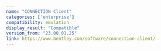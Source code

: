 ```yaml
---
name: "CONNECTION Client"
categories: ['enterprise']
compatibility: emulation
display_result: "Compatible"
version_from: "23.00.01.25"
link: https://www.bentley.com/software/connection-client/
---
```

